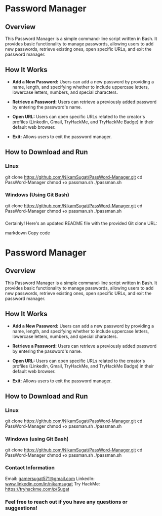 # Password Manager

## Overview
This Password Manager is a simple command-line script written in Bash. It provides basic functionality to manage passwords, allowing users to add new passwords, retrieve existing ones, open specific URLs, and exit the password manager.

## How It Works
- **Add a New Password:** Users can add a new password by providing a name, length, and specifying whether to include uppercase letters, lowercase letters, numbers, and special characters.
  
- **Retrieve a Password:** Users can retrieve a previously added password by entering the password's name.

- **Open URL:** Users can open specific URLs related to the creator's profiles (LinkedIn, Gmail, TryHackMe, and TryHackMe Badge) in their default web browser.

- **Exit:** Allows users to exit the password manager.

## How to Download and Run

### Linux

git clone https://github.com/NikamSugat/PassWord-Manager.git
cd PassWord-Manager
chmod +x passman.sh
./passman.sh

### Windows (Using Git Bash)

git clone https://github.com/NikamSugat/PassWord-Manager.git
cd PassWord-Manager
chmod +x passman.sh
./passman.sh

### 
Certainly! Here's an updated README file with the provided Git clone URL:

markdown
Copy code
# Password Manager

## Overview
This Password Manager is a simple command-line script written in Bash. It provides basic functionality to manage passwords, allowing users to add new passwords, retrieve existing ones, open specific URLs, and exit the password manager.

## How It Works
- **Add a New Password:** Users can add a new password by providing a name, length, and specifying whether to include uppercase letters, lowercase letters, numbers, and special characters.
  
- **Retrieve a Password:** Users can retrieve a previously added password by entering the password's name.

- **Open URL:** Users can open specific URLs related to the creator's profiles (LinkedIn, Gmail, TryHackMe, and TryHackMe Badge) in their default web browser.

- **Exit:** Allows users to exit the password manager.

## How to Download and Run

### Linux

git clone https://github.com/NikamSugat/PassWord-Manager.git
cd PassWord-Manager
chmod +x passman.sh
./passman.sh
### Windows (using Git Bash)

git clone https://github.com/NikamSugat/PassWord-Manager.git
cd PassWord-Manager
chmod +x passman.sh
./passman.sh

### Contact Information

Email: gamersugat571@gmail.com
LinkedIn: www.linkedin.com/in/nikamsugat
Try HackMe: https://tryhackme.com/p/Sugat

### Feel free to reach out if you have any questions or suggestions!



